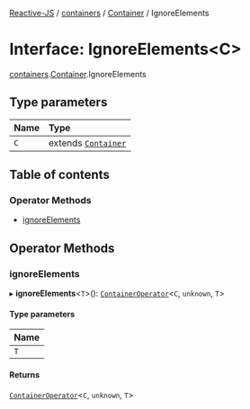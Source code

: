 [Reactive-JS](../README.md) / [containers](../modules/containers.md) / [Container](../modules/containers.Container.md) / IgnoreElements

# Interface: IgnoreElements<C\>

[containers](../modules/containers.md).[Container](../modules/containers.Container.md).IgnoreElements

## Type parameters

| Name | Type |
| :------ | :------ |
| `C` | extends [`Container`](containers.Container-1.md) |

## Table of contents

### Operator Methods

- [ignoreElements](containers.Container.IgnoreElements.md#ignoreelements)

## Operator Methods

### ignoreElements

▸ **ignoreElements**<`T`\>(): [`ContainerOperator`](../modules/containers.md#containeroperator)<`C`, `unknown`, `T`\>

#### Type parameters

| Name |
| :------ |
| `T` |

#### Returns

[`ContainerOperator`](../modules/containers.md#containeroperator)<`C`, `unknown`, `T`\>
